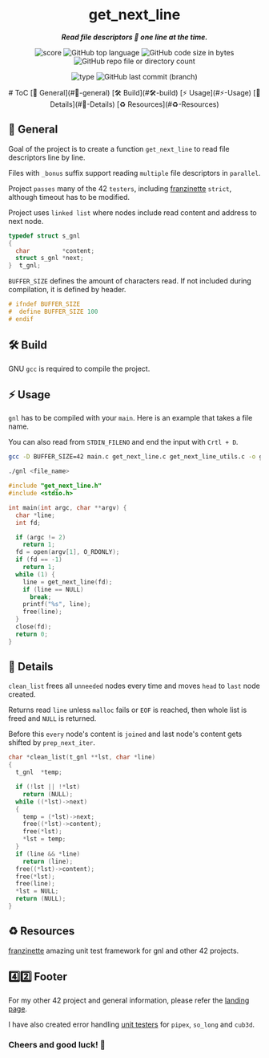 <h1 align="center">
  <b>get_next_line</b>
</h1>

<p align="center">
	<b><i>Read file descriptors 📖 one line at the time.</i></b><br>
</p>

<p align="center">
  <img src="https://img.shields.io/badge/Score-125%2F100-lightgreen?style=for-the-badge" alt="score">
  <img src="https://img.shields.io/github/languages/top/Jarnomer/gnl?style=for-the-badge&logo=c&label=%20&labelColor=gray&color=lightblue" alt="GitHub top language">
	<img src="https://img.shields.io/github/languages/code-size/Jarnomer/gnl?style=for-the-badge&color=lightyellow" alt="GitHub code size in bytes">
  <img src="https://img.shields.io/github/directory-file-count/Jarnomer/gnl?type=file&extension=c&style=for-the-badge&label=sources&color=pink" alt="GitHub repo file or directory count">
</p>

<p align="center">
    <img src="https://img.shields.io/badge/Type-Solo-violet?style=for-the-badge" alt="type">
  <img src="https://img.shields.io/github/last-commit/Jarnomer/gnl/main?style=for-the-badge&color=red" alt="GitHub last commit (branch)">
</p>

<div align="center">
# ToC
[📝 General](#📝-general)
[🛠️ Build](#🛠️-build)
[⚡ Usage](#⚡-Usage)
[📑 Details](#📑-Details)
[♻️ Resources](#♻️-Resources)
</div>


## 📝 General


Goal of the project is to create a function `get_next_line` to read file descriptors line by line.

Files with `_bonus` suffix support reading `multiple` file descriptors in `parallel`.

Project `passes` many of the 42 `testers`, including [franzinette](https://github.com/xicodomingues/francinette) `strict`, although timeout has to be modified.

Project uses `linked list` where nodes include read content and address to next node.

```c
typedef struct s_gnl
{
  char         *content;
  struct s_gnl *next;
}  t_gnl;
```

`BUFFER_SIZE` defines the amount of characters read. If not included during compilation, it is defined by header.

```c
# ifndef BUFFER_SIZE
#  define BUFFER_SIZE 100
# endif
```

## 🛠️ Build

GNU `gcc` is required to compile the project.

## ⚡ Usage

`gnl` has to be compiled with your `main`. Here is an example that takes a file name.

You can also read from `STDIN_FILENO` and end the input with `Crtl + D`.

```bash
gcc -D BUFFER_SIZE=42 main.c get_next_line.c get_next_line_utils.c -o gnl
```

```bash
./gnl <file_name>
```

```c
#include "get_next_line.h"
#include <stdio.h>

int main(int argc, char **argv) {
  char *line;
  int fd;

  if (argc != 2)
    return 1;
  fd = open(argv[1], O_RDONLY);
  if (fd == -1)
    return 1;
  while (1) {
    line = get_next_line(fd);
    if (line == NULL)
      break;
    printf("%s", line);
    free(line);
  }
  close(fd);
  return 0;
}
```

## 📑 Details

`clean_list` frees all `unneeded` nodes every time and moves `head` to `last` node created.

Returns read `line` unless `malloc` fails or `EOF` is reached, then whole list is freed and `NULL` is returned.

Before this `every` node's content is `joined` and last node's content gets shifted by `prep_next_iter`.

```c
char *clean_list(t_gnl **lst, char *line)
{
  t_gnl  *temp;

  if (!lst || !*lst)
    return (NULL);
  while ((*lst)->next)
  {
    temp = (*lst)->next;
    free((*lst)->content);
    free(*lst);
    *lst = temp;
  }
  if (line && *line)
    return (line);
  free((*lst)->content);
  free(*lst);
  free(line);
  *lst = NULL;
  return (NULL);
}
```

## ♻️ Resources

[franzinette](https://github.com/xicodomingues/francinette) amazing unit test framework for gnl and other 42 projects.

## 4️⃣2️⃣ Footer

For my other 42 project and general information, please refer the [landing page](https://github.com/Jarnomer/Hive42).

I have also created error handling [unit testers](https://github.com/Jarnomer/Hive42) for `pipex`, `so_long` and `cub3d`.

### Cheers and good luck! 🥳